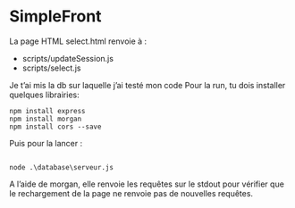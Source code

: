 # SimpleFront

La page HTML select.html renvoie à :

- scripts/updateSession.js
- scripts/select.js

Je t’ai mis la db sur laquelle j’ai testé mon code
Pour la run, tu dois installer quelques librairies:

```
npm install express
npm install morgan
npm install cors --save
```

Puis pour la lancer :

```

node .\database\serveur.js

```

A l’aide de morgan, elle renvoie les requêtes sur le stdout pour vérifier que le rechargement de la page ne renvoie pas de nouvelles requêtes.
